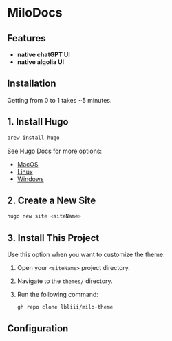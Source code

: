 # MiloDocs

## Features

- **native chatGPT UI**
- **native algolia UI**

## Installation

Getting from 0 to 1 takes ~5 minutes. 

## 1. Install Hugo 

```bash
brew install hugo
```
See Hugo Docs for more options:
- [MacOS](https://gohugo.io/installation/macos/)
- [Linux](https://gohugo.io/installation/linux/)
- [Windows](https://gohugo.io/installation/windows/)

## 2. Create a New Site 

```s
hugo new site <siteName>
```

## 3. Install This Project

Use this option when you want to customize the theme.

1. Open your `<siteName>` project directory.
2. Navigate to the `themes/` directory. 
3. Run the following command:

   ```bash
   gh repo clone lbliii/milo-theme
   ```
   
## Configuration

